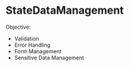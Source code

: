 # StateDataManagement
Objective:
- Validation
- Error Handling
- Form Management
- Sensitive Data Management
